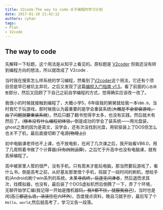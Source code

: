 ```yaml
---
title: V2code-The way to code-关于编程的学习计划
date: 2017-01-28 21:42:12
authors: cyhan
tags:
- Plan
- V2code
---
```


## The way to code

先解释一下标题，这个用法是从知乎上看见的。原标题是 [V2coder](https://github.com/hhstore/v2coder) 但我还没有转到编程方向的想法，所以就改成了 V2code .

当时我在搜索怎么样系统的学习编程，然看到了[V2coder](https://github.com/hhstore/v2coder)这个用法，它还有个项目但是早已被坑主弃坑，之后又发现了这篇[编程入门指南 v1.5](https://zhuanlan.zhihu.com/p/19959253)。看了前面的`心态调整`部分，然后又回顾了下自己之前自学编程的方式，觉得确实应该改一改了。

我很小的时候就接触到编程了，大概小学5，6年级我的舅舅就给我一本`VB6.0`，当时我忙于玩游戏，那时候我认为最重要的是学会重装系统(~~大概是不会安装游戏，出了问题就要重装系统~~)，然后只翻了翻书觉得字太多，也没有实践，然后就木有然后了。(~~根本没有什么编程初体验，~~倒是成功的学会了装系统——用光盘装，ghost之类的因为是英文，没学会，还有次没找到光盘，用软驱装上了DOS但怎么也关不了机，最后直接切断了电源~~[物理上]~~)

初中电脑课老师也不上课，也不放电影，在闲了几次课之后，我开始看VB6.0，用了几周照着书做了个计算器(~~只有四则运算~~)，之后忙于升高中也没有电脑课，就有丢掉编程了。

高中被家里人管的很严，没有手机，只有周末才能玩电脑，那当然要玩游戏了，看什么书。倒是高考之前，从好基友那里借个手机，捣鼓了一段时间的刷机，想给手机(Android)刷个win系列的系统，未果~~寻病终，后遂无问津者~~，然后退而求其次，找模拟器，也没有，最后装了个DOS虚拟机然后倒腾了一下，弄了个环境，无聊开始学汇编(我记得一开始是撸机器码~~，我X都不扶，就服我自己~~)，当时也是闲(~~高三都这么浪，活该住在六环外~~)，百度搜点资料，晚自习就手抄，最后写了个`Hello，world`,然后就高考了，学习又告一段落。
